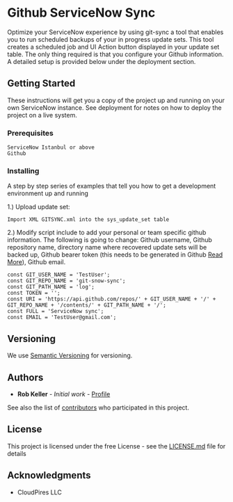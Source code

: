# Github ServiceNow Sync

Optimize your ServiceNow experience by using git-sync a tool that enables you to run scheduled backups of your in progress update sets.
This tool creates a scheduled job and UI Action button displayed in your update set table. The only thing required is that you configure your Github information.
A detailed setup is provided below under the deployment section.

## Getting Started

These instructions will get you a copy of the project up and running on your own ServiceNow instance.
See deployment for notes on how to deploy the project on a live system.

### Prerequisites

```
ServiceNow Istanbul or above
Github
```

### Installing

A step by step series of examples that tell you how to get a development environment up and running

1.) Upload update set:

```
Import XML GITSYNC.xml into the sys_update_set table
```

2.) Modify script include to add your personal or team specific github information. The following is going to change: 
Github username,
Github repository name,
directory name where recovered update sets will be backed up,
Github bearer token (this needs to be generated in Github [Read More](https://help.github.com/articles/creating-a-personal-access-token-for-the-command-line/)),
Github email.

```
const GIT_USER_NAME = 'TestUser';
const GIT_REPO_NAME = 'git-snow-sync';
const GIT_PATH_NAME = 'log';
const TOKEN = '';
const URI = 'https://api.github.com/repos/' + GIT_USER_NAME + '/' + GIT_REPO_NAME + '/contents/' + GIT_PATH_NAME + '/';
const FULL = 'ServiceNow sync';
const EMAIL = 'TestUser@gmail.com';
```

## Versioning

We use [Semantic Versioning](http://semver.org/) for versioning.

## Authors

* **Rob Keller** - *Initial work* - [Profile](https://github.com/robkelle)

See also the list of [contributors](https://github.com/robkelle/git-snow-sync/graphs/contributors) who participated in this project.

## License

This project is licensed under the free License - see the [LICENSE.md](LICENSE.md) file for details

## Acknowledgments

* CloudPires LLC
